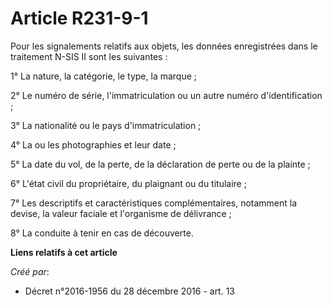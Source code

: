 # Article R231-9-1

Pour les signalements relatifs aux objets, les données enregistrées dans le traitement N-SIS II sont les suivantes : 

1° La nature, la catégorie, le type, la marque ; 

2° Le numéro de série, l'immatriculation ou un autre numéro d'identification ; 

3° La nationalité ou le pays d'immatriculation ; 

4° La ou les photographies et leur date ; 

5° La date du vol, de la perte, de la déclaration de perte ou de la plainte ; 

6° L'état civil du propriétaire, du plaignant ou du titulaire ; 

7° Les descriptifs et caractéristiques complémentaires, notamment la devise, la valeur faciale et l'organisme de
délivrance ; 

8° La conduite à tenir en cas de découverte.

**Liens relatifs à cet article**

_Créé par_:

  - Décret n°2016-1956 du 28 décembre 2016 - art. 13
